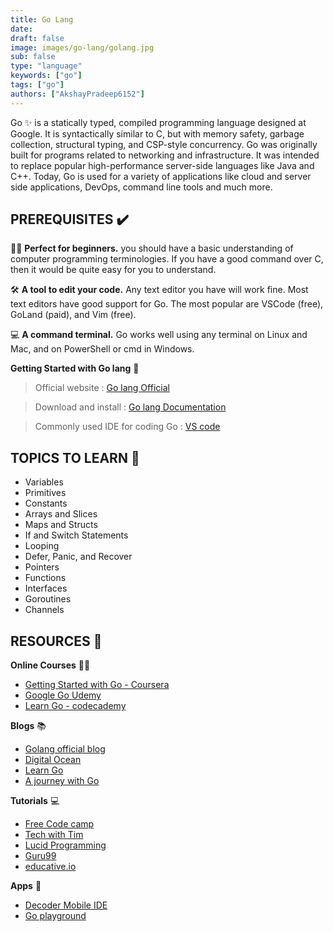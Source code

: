 ```yaml
---
title: Go Lang
date: 
draft: false
image: images/go-lang/golang.jpg
sub: false
type: "language"
keywords: ["go"]
tags: ["go"]
authors: ["AkshayPradeep6152"]
---
```


Go ✨  is a statically typed, compiled programming language designed at Google. It is syntactically similar to C, but with memory safety, garbage collection, structural typing, and CSP-style concurrency. Go was originally built for programs related to networking and infrastructure. It was intended to replace popular high-performance server-side languages like Java and C++. Today, Go is used for a variety of applications like cloud and server side applications, DevOps, command line tools and much more.



## PREREQUISITES ✔️

👩‍💻 **Perfect for beginners.** you should have a basic understanding of computer programming terminologies. If you have a good command over C, then it would be quite easy for you to understand.

🛠️ **A tool to edit your code.** Any text editor you have will work fine. Most text editors have good support for Go. The most popular are VSCode (free), GoLand (paid), and Vim (free).

💻 **A command terminal.** Go works well using any terminal on Linux and Mac, and on PowerShell or cmd in Windows.

**Getting Started with Go lang** 🧰

>Official website : [Go lang Official](https://golang.org/) 

>Download  and install : [Go lang Documentation](https://go.dev/)

>Commonly used IDE for coding Go : [VS code](https://code.visualstudio.com/)



## TOPICS TO LEARN 📝

- Variables
- Primitives
- Constants
- Arrays and Slices
- Maps and Structs
- If and Switch Statements
- Looping
- Defer, Panic, and Recover
- Pointers
- Functions
- Interfaces
- Goroutines
- Channels


## RESOURCES 💼

**Online Courses** 👩‍💻

- [Getting Started with Go - Coursera](https://www.coursera.org/learn/golang-getting-started?specialization=google-golang) 
- [Google Go Udemy](https://www.udemy.com/course/learn-how-to-code/)
- [Learn Go - codecademy](https://www.codecademy.com/learn/learn-go)


**Blogs** 📚

- [Golang official blog](https://blog.golang.org/)
- [Digital Ocean ](https://www.digitalocean.com/community/tutorial_series/how-to-code-in-go)
- [Learn Go](https://blog.learngoprogramming.com/)
- [A journey with Go](https://medium.com/a-journey-with-go)



**Tutorials** 💻

- [Free Code camp](https://www.youtube.com/watch?v=YS4e4q9oBaU&feature=youtu.be)
- [Tech with Tim](https://www.youtube.com/playlist?list=PLzMcBGfZo4-mtY_SE3HuzQJzuj4VlUG0q)
- [Lucid Programming](https://www.youtube.com/playlist?list=PL5tcWHG-UPH0jOCtEIpDNpbwOnhc6h9Om)
- [Guru99](https://www.guru99.com/google-go-tutorial.html)
- [educative.io](https://www.educative.io/blog/golang-tutorial)



**Apps** 📱 

- [Decoder Mobile IDE](https://play.google.com/store/apps/details?id=com.paprbit.dcoder)
- [Go playground ](https://play.golang.org/)


